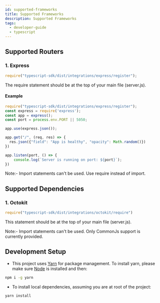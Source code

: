 ```yaml
---
id: supported-frameworks
title: Supported Frameworks
description: Supported Frameworks
tags:
  - developer-guide
  - typescript
---
```


## Supported Routers
### 1. Express
```js
require("typescript-sdk/dist/integrations/express/register");
```
The require statement should be at the top of your main file (server.js).

#### Example
```js
require("typescript-sdk/dist/integrations/express/register");
const express = require('express');
const app = express();
const port = process.env.PORT || 5050;

app.use(express.json());

app.get("/", (req, res) => {
  res.json({"field": "App is healthy", "opacity": Math.random()})
})

app.listen(port, () => {
    console.log(`Server is running on port: ${port}`);
})
```
Note:- Import statements can't be used. Use require instead of import.

## Supported Dependencies

### 1. Octokit

```js
require("typescript-sdk/dist/integrations/octokit/require")
```

This statement should be at the top of your main file (server.js).

Note:- Import statements can't be used. Only CommonJs support is currently provided.

## Development Setup

- This project uses [Yarn](https://yarnpkg.com/) for package management. To install yarn, please make sure [Node](https://nodejs.org/en/) is installed and then:

```sh
npm i -g yarn
```

- To install local dependencies, assuming you are at root of the project:

```sh
yarn install
```